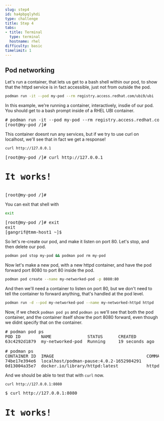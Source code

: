 ```yaml
---
slug: step4
id: ha4pbpqlyhdi
type: challenge
title: Step 4
tabs:
- title: Terminal
  type: terminal
  hostname: rhel
difficulty: basic
timelimit: 1
---
```

## Pod networking

Let's run a container, that lets us get to a bash shell within our pod, to show that the httpd service is in fact accessible, just not from outside the pod.

```bash
podman run -it --pod my-pod --rm registry.access.redhat.com/ubi9/ubi
```
In this example, we're running a container, interactively, insdie of our pod.  You should get to a bash prompt inside of a RHEL UBI container.

<pre type=file>
# podman run -it --pod my-pod --rm registry.access.redhat.com/ubi9/ubi
[root@my-pod /]#
</pre>

This container doesnt run any services, but if we try to use curl on localhost, we'll see that in fact we get a response!

```bash
curl http://127.0.0.1
```

<pre type=file>
[root@my-pod /]# curl http://127.0.0.1
<html><body><h1>It works!</h1></body></html>
[root@my-pod /]#
</pre>

You can exit that shell with

```bash
exit
```

<pre type=file>
[root@my-pod /]# exit
exit
[gangrif@tmm-host1 ~]$
</pre>

So let's re-create our pod, and make it listen on port 80.  Let's stop, and then delete our pod.

```bash
podman pod stop my-pod && podman pod rm my-pod
```

Now let's make a new pod, with a new httpd container, and have the pod forward port 8080 to port 80 inside the pod.

```bash
podman pod create --name my-networked-pod -p 8080:80
```

And then we'll need a container to listen on port 80, but we don't need to tell the container to forward anything, that's handled at the pod level.

```bash
podman run -d --pod my-networked-pod --name my-networked-httpd httpd
```

Now, if we check `podman pod ps` and `podman ps` we'll see that both the pod container, and the container itself show the port 8080 forward, even though we didnt specify that on the container.

<pre type=file>
# podman pod ps
POD ID        NAME              STATUS      CREATED         INFRA ID      # OF CONTAINERS
63c4292d1879  my-networked-pod  Running     19 seconds ago  74be17e394e6  2

# podman ps
CONTAINER ID  IMAGE                                    COMMAND           CREATED         STATUS             PORTS                 NAMES
74be17e394e6  localhost/podman-pause:4.0.2-1652984291                    26 seconds ago  Up 13 seconds ago  0.0.0.0:8080->80/tcp  63c4292d1879-infra
0d13004a35e7  docker.io/library/httpd:latest           httpd-foreground  13 seconds ago  Up 12 seconds ago  0.0.0.0:8080->80/tcp  my-networked-httpd
</pre>

And we should be able to test that with `curl` now.

```bash
curl http://127.0.0.1:8080
```

<pre type=file>
$ curl http://127.0.0.1:8080
<html><body><h1>It works!</h1></body></html>
</pre>
